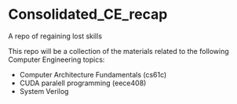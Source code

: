# Consolidated_CE_recap
A repo of regaining lost skills

This repo will be a collection of the materials related to the following Computer Engineering topics:
* Computer Architecture Fundamentals (cs61c)
* CUDA paralell programming (eece408)
* System Verilog
